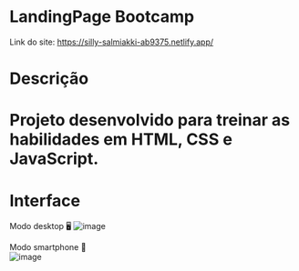 <h1>LandingPage Bootcamp</h1>

Link do site: https://silly-salmiakki-ab9375.netlify.app/

<h1>Descrição<h1>

Projeto desenvolvido para treinar as habilidades em HTML, CSS e JavaScript.

<h1>Interface</h1>

Modo desktop 🖥
![image](https://github.com/ViniciusCoradini76/LandingPage-Bootcamp/assets/138939351/dddfd580-e6c7-420f-898c-8348ea0efe1f)

Modo smartphone 📱<br>
![image](https://github.com/ViniciusCoradini76/LandingPage-Bootcamp/assets/138939351/b90350e3-38b8-4a5c-83c9-70beb7ff6370)

